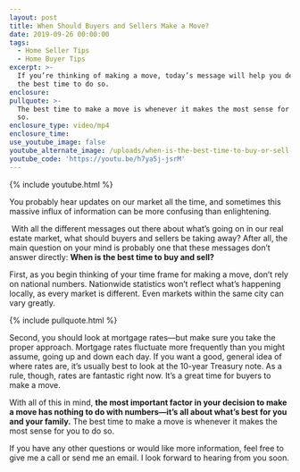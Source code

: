 ```yaml
---
layout: post
title: When Should Buyers and Sellers Make a Move?
date: 2019-09-26 00:00:00
tags:
  - Home Seller Tips
  - Home Buyer Tips
excerpt: >-
  If you’re thinking of making a move, today’s message will help you determine
  the best time to do so.
enclosure:
pullquote: >-
  The best time to make a move is whenever it makes the most sense for you to do
  so.
enclosure_type: video/mp4
enclosure_time:
use_youtube_image: false
youtube_alternate_image: /uploads/when-is-the-best-time-to-buy-or-sell-a-home-youtube.jpg
youtube_code: 'https://youtu.be/h7ya5j-jsrM'
---
```


{% include youtube.html %}

You probably hear updates on our market all the time, and sometimes this massive influx of information can be more confusing than enlightening.

&nbsp;With all the different messages out there about what’s going on in our real estate market, what should buyers and sellers be taking away? After all, the main question on your mind is probably one that these messages don’t answer directly: **When is the best time to buy and sell?**

First, as you begin thinking of your time frame for making a move, don’t rely on national numbers. Nationwide statistics won’t reflect what’s happening locally, as every market is different. Even markets within the same city can vary greatly.

{% include pullquote.html %}

Second, you should look at mortgage rates—but make sure you take the proper approach. Mortgage rates fluctuate more frequently than you might assume, going up and down each day. If you want a good, general idea of where rates are, it’s usually best to look at the 10-year Treasury note. As a rule, though, rates are fantastic right now. It’s a great time for buyers to make a move.

With all of this in mind, **the most important factor in your decision to make a move has nothing to do with numbers—it’s all about what’s best for you and your family.** The best time to make a move is whenever it makes the most sense for you to do so.

If you have any other questions or would like more information, feel free to give me a call or send me an email. I look forward to hearing from you soon.<br>&nbsp;